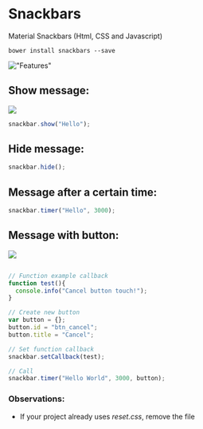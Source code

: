 # Snackbars
Material Snackbars (Html, CSS and Javascript)

```
bower install snackbars --save
```

!["Features"](https://lh3.googleusercontent.com/k73zCptWXUkJR028TDfjb3afv8_vHzm_2bRSr2k_kim1z4Y04gzec9SCYkiqWT9VAcF3HM2YX96Us1gR-sXQ6oeqH_cHBk95GcWHGm0_yDQSwc0DXSmjYPOucfLt_mY4pqSZZIrD4hqkmwcbGUpf91_Bpk0mfeOWNTEBVquGkDg93L3ugE1WFNYbS0Oy-PAVtlan-3cjAEzVbHxtT_MavnPwQFjoB85ZDlrGTfzeGKAaVCHDEwC5r4c-NvveQw07W58nD1UBRszpPmw2n8dnrFlKSJWyPAnMl4GMSDCYzywYXspevnS5781T9PPZVb4NVRtkLxmmoKtCvjHOjeSiZrl8YVwHbxPf6ef4V1w0lj52ETm5KcIUbU57Hdt98tet5FobGfOfSjPGp57fUZK4YOTs8U7eVDXMnmN2ClnioqnR23zdOMbPyVzbdUawMe6MEktYB8QXkGoAon6ZL_8PqTopi3bYOZ86ysouihMo15_NiSxttN49YZ6q5cGsvuU0iClfCtFTtSFTNVHg5H7GMPMss4vGKkoEVFvefTRtRU7y8qLieD9LEeKz365v8c0CUvhPjYrG=w1547-h810)

## Show message:
![](https://lh3.googleusercontent.com/4_tyXIlobrIUrEgWkStV681-wHcDH7edY__oXjPSBOO7ouRbytQRaHzQ8HA3uBcv0h61NzWwiBJbX1x-KAttNYivvI6pjdPYySPt2Jith-1gz8bZtW3pGJzgY0hi1U77ujetVklElCdK87ti8wyqxFOuN78rKDOfSnjeWDGDLIM0E35JoH6EtqLss4NfjmGm41nrNV0cYyYMU0Oo8FVn5qaIBcaa_l3alPvNhcO3XWPJnXsG-GuR2jC2mB3wgI2G8CvTo4iC0znLT5jiSBbHTm0jaYPNj3MkdfyfFjgIdT1v_fueQR3TEwHLLb_YX6gvEF9v7EQ_PcYHRypaYVOuWwqx2izjX7G92yrB62HjckvctKYS7ZrtFkR7ScfdXZbwrZwlExq-Ct23WzAFdRYTrqy8iWg_tCPi79GXLDqzTZn5VDMKH75FoZtJXq-HTZjEFPuBBnVn8hDiB0FSi5CPMGIniDCu1zFL79K7lCX3GlQqML2g8Hhxa3J1eI5Y1A4j8Q5nk39yPRk1dcO0JxaqEI5YcF53BmNGLY8Uv8Bvf400L0UKuyYatajxEEgMYtH0jgFLwev5=w1543-h810-k?v=1475242329240)

``` js
snackbar.show("Hello");
```

## Hide message:
``` js
snackbar.hide();
```

## Message after a certain time:
``` js
snackbar.timer("Hello", 3000);
```

## Message with button:

![](https://lh3.googleusercontent.com/X3ruww9csecZZj9ABAIv0p3ezTQrBVi_jTbah4IDXp1mnRVmA5l06B0dYangSRuaoT575hSOfgqUGRrfWwok9DZ8E58lq3E67KDZG5tRWNZqmPTBiGtXYKFNsxm6d4ZDStkERiGQaKEjEwX-cWnP1rh6yQrkDZ2T_kYGHtvHEPP3vajtbOiqN-imuA-i1yAkFm5TdPWqGPsVS8u-PVMJ9q4AvJUXR3J0EhKRsGDDKBv3Grp44Uh9Ng_W7jOt4_lxKD9_gKd_NxrPIlTHqK3ScGe6Tps9l3-cODGvdnX-UE5asR_h_ZQ5_TWeBQ5SJecxrRAr45VV59uL6cinLqaURAhtf8QF23XjJTbD9SrwesHAaRlz6PS2jG_T0-RqbNZQmmSbidQhtaf3Oskr64622mtLkTeAng6NUh_4T0BWE2wdR7C3ZXVhCR2rfmksSHANqebr8z4pKrgZToQyz6tc2Itv5yD01g7-qVpLkeoYptG5jTDnvXUwKEx8NNfEV93AyrvvqOU6Cy-0p6UPHBzNdVHUULc1P83Bj0dNFjkTAx6agcq5A3YyYw95JHnhO9l6GU7OkrjR=w1547-h810)

``` js

// Function example callback
function test(){
  console.info("Cancel button touch!");
}

// Create new button
var button = {};
button.id = "btn_cancel";
button.title = "Cancel";

// Set function callback
snackbar.setCallback(test);

// Call
snackbar.timer("Hello World", 3000, button);
```

### Observations:
  - If your project already uses _reset.css_, remove the file
